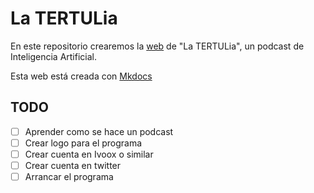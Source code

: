 # La TERTULia

En este repositorio crearemos la [web](https://ironbar.github.io/tertulia_inteligencia_artificial/) de "La TERTULia", un podcast de Inteligencia Artificial.

Esta web está creada con [Mkdocs](https://www.mkdocs.org/getting-started/)

## TODO

- [ ] Aprender como se hace un podcast
- [ ] Crear logo para el programa
- [ ] Crear cuenta en Ivoox o similar
- [ ] Crear cuenta en twitter
- [ ] Arrancar el programa
